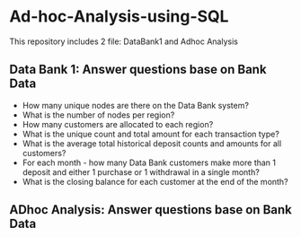 # Ad-hoc-Analysis-using-SQL
This repository includes 2 file: DataBank1 and Adhoc Analysis
## Data Bank 1: Answer questions base on Bank Data
- How many unique nodes are there on the Data Bank system?
- What is the number of nodes per region?
- How many customers are allocated to each region?
- What is the unique count and total amount for each transaction type?
- What is the average total historical deposit counts and amounts for all customers?
- For each month - how many Data Bank customers make more than 1 deposit and either 1 purchase or 1 withdrawal in a single month?
- What is the closing balance for each customer at the end of the month?
## ADhoc Analysis: Answer questions base on Bank Data

